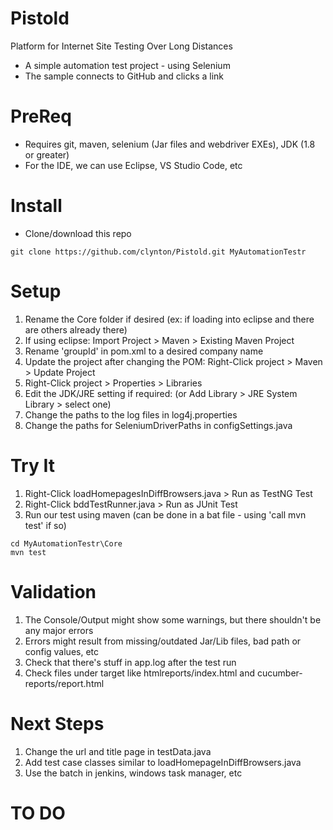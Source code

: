 # Pistold
Platform for Internet Site Testing Over Long Distances
- A simple automation test project - using Selenium
- The sample connects to GitHub and clicks a link

# PreReq
* Requires git, maven, selenium (Jar files and webdriver EXEs), JDK (1.8 or greater)
* For the IDE, we can use Eclipse, VS Studio Code, etc

# Install

* Clone/download this repo

```shell
git clone https://github.com/clynton/Pistold.git MyAutomationTestr
```

# Setup
	
1. Rename the Core folder if desired (ex: if loading into eclipse and there are others already there)
2. If using eclipse: Import Project > Maven > Existing Maven Project
3. Rename 'groupId' in pom.xml to a desired company name
4. Update the project after changing the POM: Right-Click project > Maven > Update Project
5. Right-Click project > Properties > Libraries
6. Edit the JDK/JRE setting if required: (or Add Library > JRE System Library > select one)
7. Change the paths to the log files in log4j.properties
8. Change the paths for SeleniumDriverPaths in configSettings.java

# Try It
1. Right-Click loadHomepagesInDiffBrowsers.java > Run as TestNG Test
2. Right-Click bddTestRunner.java > Run as JUnit Test
3. Run our test using maven (can be done in a bat file - using 'call mvn test' if so)

```dos
cd MyAutomationTestr\Core
mvn test
```

# Validation

1. The Console/Output might show some warnings, but there shouldn't be any major errors
2. Errors might result from missing/outdated Jar/Lib files, bad path or config values, etc
3. Check that there's stuff in app.log after the test run
4. Check files under target like htmlreports/index.html and cucumber-reports/report.html

# Next Steps

1. Change the url and title page in testData.java
2. Add test case classes similar to loadHomepageInDiffBrowsers.java
3. Use the batch in jenkins, windows task manager, etc


# TO DO


<br/><br/><br/>



